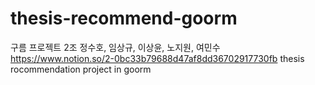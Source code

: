 # thesis-recommend-goorm

구름 프로젝트 2조
정수호, 임상규, 이상윤, 노지원, 여민수
https://www.notion.so/2-0bc33b79688d47af8dd36702917730fb
thesis rocommendation project in goorm
